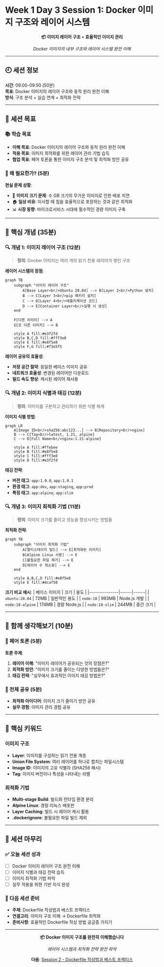 # Week 1 Day 3 Session 1: Docker 이미지 구조와 레이어 시스템

<div align="center">

**📦 이미지 레이어 구조** • **효율적인 이미지 관리**

*Docker 이미지의 내부 구조와 레이어 시스템 완전 이해*

</div>

---

## 🕘 세션 정보

**시간**: 09:00-09:50 (50분)  
**목표**: Docker 이미지의 레이어 구조와 동작 원리 완전 이해  
**방식**: 구조 분석 + 실습 연계 + 최적화 전략

---

## 🎯 세션 목표

### 📚 학습 목표
- **이해 목표**: Docker 이미지의 레이어 구조와 동작 원리 완전 이해
- **적용 목표**: 이미지 최적화를 위한 레이어 관리 기법 습득
- **협업 목표**: 페어 토론을 통한 이미지 구조 분석 및 최적화 방안 공유

### 🤔 왜 필요한가? (5분)

**현실 문제 상황**:
- 💼 **이미지 크기 문제**: 수 GB 크기의 무거운 이미지로 인한 배포 지연
- 🏠 **일상 비유**: 이사할 때 짐을 효율적으로 포장하는 것과 같은 최적화
- 📊 **시장 동향**: 마이크로서비스 시대에 필수적인 경량 이미지 구축

---

## 📖 핵심 개념 (35분)

### 🔍 개념 1: 이미지 레이어 구조 (12분)

> **정의**: Docker 이미지는 여러 개의 읽기 전용 레이어가 쌓인 구조

**레이어 시스템의 장점**:
```mermaid
graph TB
    subgraph "이미지 레이어 구조"
        A[Base Layer<br/>Ubuntu 20.04] --> B[Layer 2<br/>Python 설치]
        B --> C[Layer 3<br/>pip 패키지 설치]
        C --> D[Layer 4<br/>애플리케이션 코드]
        D --> E[Container Layer<br/>실행 시 생성]
    end
    
    F[다른 이미지] --> A
    G[또 다른 이미지] --> B
    
    style A fill:#e3f2fd
    style B,C,D fill:#fff3e0
    style E fill:#e8f5e8
    style F,G fill:#f3e5f5
```

**레이어 공유의 효율성**:
- **저장 공간 절약**: 동일한 베이스 이미지 공유
- **네트워크 효율성**: 변경된 레이어만 다운로드
- **빌드 속도 향상**: 캐시된 레이어 재사용

### 🔍 개념 2: 이미지 식별과 태깅 (12분)

> **정의**: 이미지를 구분하고 관리하기 위한 식별 체계

**이미지 식별 방법**:
```mermaid
graph LR
    A[Image ID<br/>sha256:abc123...] --> B[Repository<br/>nginx]
    B --> C[Tag<br/>latest, 1.21, alpine]
    C --> D[Full Name<br/>nginx:1.21-alpine]
    
    style A fill:#ffebee
    style B fill:#e8f5e8
    style C fill:#fff3e0
    style D fill:#e3f2fd
```

**태깅 전략**:
- **버전 태그**: `app:1.0.0`, `app:1.0.1`
- **환경 태그**: `app:dev`, `app:staging`, `app:prod`
- **특징 태그**: `app:alpine`, `app:slim`

### 🔍 개념 3: 이미지 최적화 기법 (11분)

> **정의**: 이미지 크기를 줄이고 성능을 향상시키는 방법들

**최적화 전략**:
```mermaid
graph TB
    subgraph "이미지 최적화 기법"
        A[멀티스테이지 빌드] --> E[최적화된 이미지]
        B[Alpine Linux 사용] --> E
        C[불필요한 파일 제거] --> E
        D[레이어 수 최소화] --> E
    end
    
    style A,B,C,D fill:#e8f5e8
    style E fill:#4caf50
```

**크기 비교 예시**:
| 베이스 이미지 | 크기 | 용도 |
|---------------|------|------|
| `ubuntu:20.04` | 72MB | 일반적인 용도 |
| `node:18` | 993MB | Node.js 개발 |
| `node:18-alpine` | 174MB | 경량 Node.js |
| `node:18-slim` | 244MB | 중간 크기 |

---

## 💭 함께 생각해보기 (10분)

### 🤝 페어 토론 (5분)
**토론 주제**:
1. **레이어 이해**: "이미지 레이어가 공유되는 것의 장점은?"
2. **최적화 방안**: "이미지 크기를 줄이는 다양한 방법들은?"
3. **태깅 전략**: "실무에서 효과적인 이미지 태깅 방법은?"

### 🎯 전체 공유 (5분)
- **최적화 아이디어**: 이미지 크기 줄이기 방안 공유
- **실무 경험**: 이미지 관리 경험 공유

---

## 🔑 핵심 키워드

### 이미지 구조
- **Layer**: 이미지를 구성하는 읽기 전용 계층
- **Union File System**: 여러 레이어를 하나로 합치는 파일시스템
- **Image ID**: 이미지의 고유 식별자 (SHA256 해시)
- **Tag**: 이미지 버전이나 특성을 나타내는 라벨

### 최적화 기법
- **Multi-stage Build**: 빌드와 런타임 환경 분리
- **Alpine Linux**: 경량 리눅스 배포판
- **Layer Caching**: 빌드 시 레이어 캐시 활용
- **.dockerignore**: 불필요한 파일 빌드 제외

---

## 📝 세션 마무리

### ✅ 오늘 세션 성과
- [ ] Docker 이미지 레이어 구조 완전 이해
- [ ] 이미지 식별과 태깅 전략 습득
- [ ] 이미지 최적화 기법 파악
- [ ] 실무 적용을 위한 기반 지식 완성

### 🎯 다음 세션 준비
- **주제**: Dockerfile 작성법과 베스트 프랙티스
- **연결고리**: 이미지 구조 이해 → Dockerfile 최적화
- **준비사항**: 효율적인 Dockerfile 작성 방법 궁금증 가지기

---

<div align="center">

**📦 Docker 이미지 구조를 완전히 이해했습니다**

*레이어 시스템과 최적화 전략 완전 파악*

**다음**: [Session 2 - Dockerfile 작성법과 베스트 프랙티스](./session_2.md)

</div>